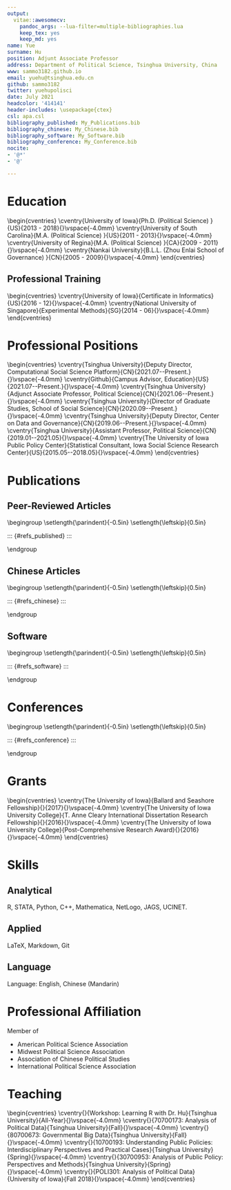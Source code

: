 ```yaml
---
output:
  vitae::awesomecv:
    pandoc_args: --lua-filter=multiple-bibliographies.lua
    keep_tex: yes
    keep_md: yes
name: Yue
surname: Hu
position: Adjunt Associate Professor
address: Department of Political Science, Tsinghua University, China
www: sammo3182.github.io
email: yuehu@tsinghua.edu.cn
github: sammo3182
twitter: yuehupolisci
date: July 2021
headcolor: '414141'
header-includes: \usepackage{ctex}
csl: apa.csl
bibliography_published: My_Publications.bib
bibliography_chinese: My_Chinese.bib
bibliography_software: My_Software.bib
bibliography_conference: My_Conference.bib
nocite:
- '@*'
- '@'

---
```







# Education 

\begin{cventries}
	\cventry{University of Iowa}{Ph.D. (Political Science) }{US}{2013 - 2018}{}\vspace{-4.0mm}
	\cventry{University of South Carolina}{M.A. (Political Science) }{US}{2011 - 2013}{}\vspace{-4.0mm}
	\cventry{University of Regina}{M.A. (Political Science) }{CA}{2009 - 2011}{}\vspace{-4.0mm}
	\cventry{Nankai University}{B.L.L. (Zhou Enlai School of Governance) }{CN}{2005 - 2009}{}\vspace{-4.0mm}
\end{cventries}

## Professional Training

\begin{cventries}
	\cventry{University of Iowa}{Certificate in Informatics}{US}{2016 - 12}{}\vspace{-4.0mm}
	\cventry{National University of Singapore}{Experimental Methods}{SG}{2014 - 06}{}\vspace{-4.0mm}
\end{cventries}

# Professional Positions
\begin{cventries}
	\cventry{Tsinghua University}{Deputy Director, Computational Social Science Platform}{CN}{2021.07--Present.}{}\vspace{-4.0mm}
	\cventry{Github}{Campus Advisor, Education}{US}{2021.07--Present.}{}\vspace{-4.0mm}
	\cventry{Tsinghua University}{Adjunct Associate Professor, Political Science}{CN}{2021.06--Present.}{}\vspace{-4.0mm}
	\cventry{Tsinghua University}{Director of Graduate Studies, School of Social Science}{CN}{2020.09--Present.}{}\vspace{-4.0mm}
	\cventry{Tsinghua University}{Deputy Director, Center on Data and Governance}{CN}{2019.06--Present.}{}\vspace{-4.0mm}
	\cventry{Tsinghua University}{Assistant Professor, Political Science}{CN}{2019.01--2021.05}{}\vspace{-4.0mm}
	\cventry{The University of Iowa Public Policy Center}{Statistical Consultant, Iowa Social Science Research Center}{US}{2015.05--2018.05}{}\vspace{-4.0mm}
\end{cventries}

# Publications

## Peer-Reviewed Articles

\begingroup
\setlength{\parindent}{-0.5in}
\setlength{\leftskip}{0.5in}

::: {#refs_published}
:::

\endgroup

## Chinese Articles

\begingroup
\setlength{\parindent}{-0.5in}
\setlength{\leftskip}{0.5in}

::: {#refs_chinese}
:::


\endgroup

## Software

\begingroup
\setlength{\parindent}{-0.5in}
\setlength{\leftskip}{0.5in}

::: {#refs_software}
:::

\endgroup

# Conferences

\begingroup
\setlength{\parindent}{-0.5in}
\setlength{\leftskip}{0.5in}

::: {#refs_conference}
:::

\endgroup


# Grants

\begin{cventries}
	\cventry{The University of Iowa}{Ballard and Seashore Fellowship}{}{2017}{}\vspace{-4.0mm}
	\cventry{The University of Iowa University College}{T. Anne Cleary International Dissertation Research Fellowship}{}{2016}{}\vspace{-4.0mm}
	\cventry{The University of Iowa University College}{Post-Comprehensive Research Award}{}{2016}{}\vspace{-4.0mm}
\end{cventries}

# Skills

## Analytical

R, STATA, Python, C++, Mathematica, NetLogo, JAGS, UCINET.

## Applied

LaTeX, Markdown, Git

## Language

Language: English, Chinese (Mandarin)


# Professional Affiliation

Member of 

* American Political Science Association
* Midwest Political Science Association
* Association of Chinese Political Studies
* International Political Science Association

# Teaching

\begin{cventries}
	\cventry{}{Workshop: Learning R with Dr. Hu}{Tsinghua University}{All-Year}{}\vspace{-4.0mm}
	\cventry{}{70700173: Analysis of Political Data}{Tsinghua University}{Fall}{}\vspace{-4.0mm}
	\cventry{}{80700673: Governmental Big Data}{Tsinghua University}{Fall}{}\vspace{-4.0mm}
	\cventry{}{10700193: Understanding Public Policies: Interdisciplinary Perspectives and Practical Cases}{Tsinghua University}{Spring}{}\vspace{-4.0mm}
	\cventry{}{30700953: Analysis of Public Policy: Perspectives and Methods}{Tsinghua University}{Spring}{}\vspace{-4.0mm}
	\cventry{}{POLI301: Analysis of Political Data}{University of Iowa}{Fall 2018}{}\vspace{-4.0mm}
\end{cventries}
